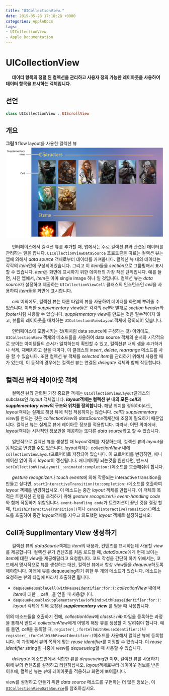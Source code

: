 ```yaml
---
title: "UICollectionView."
date: 2019-05-28 17:18:28 +0900
categories: AppleDocs
tags:
- UICollectionView
- Apple Documentation
---
```


# UICollectionView
&nbsp;&nbsp;&nbsp;&nbsp;
__데이터 항목의 정렬 된 컬렉션을 관리하고 사용자 정의 가능한 레이아웃을 사용하여 데이터 항목을 표시하는 객체입니다.__



## 선언
```swift
class UICollectionView : UIScrollView
```

## 개요
**그림 1** flow layout을 사용한 컬렉션 뷰
![figure_1](/assets/images/post/2019-05-28-figure1.png)

&nbsp;&nbsp;&nbsp;&nbsp;
인터페이스에서 컬렉션 뷰를 추가할 때, 앱에서는 주로 컬렉션 뷰와 관련된 데이터를 관리하는 일을 합니다. `UICollectionViewDataSource` 프로토콜을 따르는 컬렉션 뷰는 앱에 의해서 *data source* 객체로부터 데이터를 가져옵니다. 컬렉션 뷰 내의 데이터는 각각의 *item*안에 구성되어있습니다. 그리고 이 *item*들을 *section*으로 그룹핑해서 표시할 수 있습니다. *item*은 화면에 표시하기 위한 데이터의 가장 작은 단위입니다. 예를 들면, 사진 앱에서, *item*은 아마 single image 하나 일 것입니다. 컬렉션 뷰는 *data source*가 설정하고 제공하는 `UICollectionViewCell` 클래스의 인스턴스인 *cell*을 사용하여 *item*들을 화면에 표시합니다.

&nbsp;&nbsp;&nbsp;&nbsp;
*cell* 이외에도, 컬렉션 뷰는 다른 타입의 뷰를 사용하여 데이터를 화면에 뿌려줄 수 있습니다. 이러한 *supplementary view*들은 각각의 *cell*와 별개로 *section header*와 *footer*처럼 사용할 수 있습니다. *supplementary view*를 만드는 것은 필수적이지 않고, 뷰들의 레이아웃을 배치하는 `UICollectionViewLayout`객체에 정의되어 있습니다.

&nbsp;&nbsp;&nbsp;&nbsp;
인터페이스에 포함시키는 것(위처럼 data source에 구성하는 것) 이외에도, `UICollectionView` 객체의 메소드들을 사용하여 data source 객체의 순서와 시각적으로 보이는 아이템들의 순서가 일치하는지 확인할 수 있고, 컬렉션뷰 내의 셀을 추가하거나 삭제, 재배치하고 싶을 때마다, 이 클래스의 *insert*, *delete*, *rearrange* 메소드를 사용 할 수 있습니다. 또한 컬렉션 뷰 객체를 *selected item*을 관리하기 위해서 사용할 때가 있는데, 이 동작의 경우에는 컬렉션 뷰는 연결된 *delegate* 객체와 함께 작동합니다.
<br>

## 컬렉션 뷰와 레이아웃 객체

&nbsp;&nbsp;&nbsp;&nbsp;
컬렉션 뷰와 관련된 가장 중요한 객체는 `UICollectionViewLayout`클래스의 subclass인 *layout* 객체입니다. __*layout*객체는 컬렉션 뷰 내의 모든 *cell*과 *supplementary view*의 구조와 위치를 정의합니다.__ 해당 위치를 정의하더라도, *layout*객체는 실제로 해당 뷰에 직접 적용하지는 않습니다. *cell*과 *supplementary view*를 만드는 것은 *collectionView*와 *dataSource*객체간에 조정이 필요하기 때문입니다. 컬렉션 뷰는 실제로 뷰에 레이아웃 정보를 적용합니다. 따라서, 어떤 의미에서, *layout*객체는 시각적인 정보만을 제공하는 또다른 *data source*라고 할 수 있습니다.

&nbsp;&nbsp;&nbsp;&nbsp;
일반적으로 컬렉션 뷰를 생성할 때 *layout*객체를 지정하는데, 컬렉션 뷰의 *layout*을 동적으로 변경할 수도 있습니다. *layout*객체는 *collectionView* 내에 `collectionViewLayout`프로퍼티로 저장되어 있습니다. 이 프로퍼티를 변경하면, 애니메이션 없이 즉시 *layout*이 갱신됩니다. 애니메이팅 되는것을 원한다면, 반드시 `setCollectionViewLayout(_:animated:completion:)`메소드를 호출해줘야 합니다.

&nbsp;&nbsp;&nbsp;&nbsp;
*gesture recognizer*나 *touch events*에 의해 작동되는 interactive transition을 만들고 싶다면, `startInteractiveTransition(to:completion:)`메소드를 호출하여 *layout* 객체를 변경하십시오. 이 메소드는 중간 *layout* 객체를 만듭니다. 이 객체의 목적은 트랜지션 진행을 추적하기 위해 *gesture recognizer*나 *event-handling code*와 함께 작동하기 위함입니다. `event-handling code`가 트랜지션이 끝난 것을 결정 할 때, `finishInteractiveTransition()`이나 `cancelInteractiveTransition()`메소드를 호출하여 중간 *layout*객체를 지우고 의도했던 *layout* 객체로 설정하십시오.

## Cell과 Supplimentary View 생성하기

&nbsp;&nbsp;&nbsp;&nbsp;
컬렉션 뷰의 *dataSource*객체는 *item*의 내용과, 컨텐츠를 표시하는데 사용할 *view* 를 제공합니다. 컬렉션 뷰가 컨텐츠를 처음 로드할 때, *dataSource*에게 현재 보이는 *item*에 대한 *view*를 제공해달라고 요청합니다. 코드 작성을 간단히 하기 위해서는, 코드에서 명시적으로 뷰를 생성하는 대신, 컬렉션 뷰에서 항상 *view*들을 *dequeue*하도록 해야합니다. 아래에 뷰를 dequeueing하기 위한 두 개의 메소드가 있습니다. 메소드는 요청하는 뷰의 타입에 따라서 호출하면 됩니다.

- `dequeueReusableCell(withReuseIdentifier:for:)`: *collectionView* 내에서 *item*에 대한 __*cell*__을 얻을 때 사용합니다.
- `dequeueReusableSupplementaryView(ofKind:withReuseIdentifier:for:)`: *layout* 객체에 의해 요청된 __*supplementary view*__ 를 얻을 때 사용합니다.

위의 메소드들을 호출하기 전에, *collectionView*에 *class*나 *nib* 파일을 등록하는 과정을 통해서 반드시 *collectionView*에게 어떻게 해당 뷰를 생성할 지 알려줘야 합니다. 예를 들면, *cell*을 등록할 때, `register(_:forCellWithReuseIdentifier:)`나 `register(_:forCellWithReuseIdentifier:)`메소드를 사용해서 컬렉션 뷰에 등록합니다. 이 과정에서 뷰의 목적에 맞는 *reuse identifier*를 지정할 수 있습니다. 이 *reuse identifier* string을 나중에 *view*를 *dequeueing*할 때 사용할 수 있습니다.

&nbsp;&nbsp;&nbsp;&nbsp;
*delegate* 메소드안에서 적합한 뷰를 *dequeueing*한 이후, 컬렉션 뷰를 사용하기 위해 뷰의 컨텐츠를 설정하고 리턴하십시오. *layout*객체로부터 레이아웃 정보를 받은 이후에, 컬렉션 뷰는 뷰에 레이아웃을 적용하고 화면에 보여줍니다.

view를 설정하고 만들기 위한 *data source* 메소드를 구현하는 더 많은 정보는, 이 [`UICollectionViewDataSource`](https://developer.apple.com/documentation/uikit/uicollectionviewdatasource)를 참조하십시오.

## 
